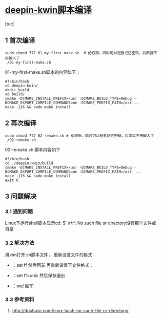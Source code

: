 # [deepin-kwin脚本编译](./)   

[toc]

## 1 首次编译  

```shell
sudo chmod 777 01-my-first-make.sh  # 给权限，同时可以短暂记忆密码，后面就不用输入了
./01-my-first-make.sh
```

01-my-first-make.sh脚本的内容如下：

```shell
#!/bin/bash
cd deepin-kwin/
mkdir build
cd build/
cmake -DCMAKE_INSTALL_PREFIX=/usr -DCMAKE_BUILD_TYPE=Debug -DCMAKE_EXPORT_COMPILE_COMMANDS=on -DCMAKE_PREFIX_PATH=/usr ..  
make -j16 && sudo make install 
```

## 2 再次编译  

```shell
sudo chmod 777 02-remake.sh # 给权限，同时可以短暂记忆密码，后面就不用输入了
./02-remake.sh 
```

02-remake.sh 脚本内容如下  

```shell
#!/bin/bash
cd ./deepin-kwin/build
cmake -DCMAKE_INSTALL_PREFIX=/usr -DCMAKE_BUILD_TYPE=Debug -DCMAKE_EXPORT_COMPILE_COMMANDS=on -DCMAKE_PREFIX_PATH=/usr  ..  
make -j16 && sudo make install 
exit 0
```

## 3 问题解决   
### 3.1 遇到问题   
Linux下运行shell脚本显示cd: $’ \r\r’: No such file or directory没有那个文件或目录     

### 3.2 解决方法    

用vim打开.sh脚本文件， 重新设置文件的格式

- ：set ff 然后回车 再重新设置下文件格式：

- ：set ff=unix 然后保存退出

- ：wq! 回车

### 3.3 参考资料  
1. http://dushusir.com/linux-bash-no-such-file-or-directory/